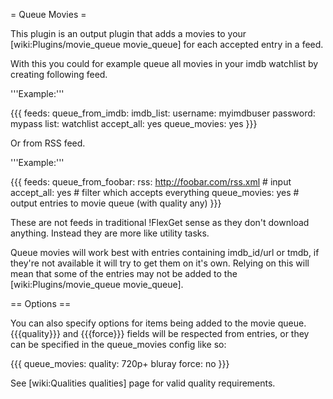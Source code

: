 = Queue Movies =

This plugin is an output plugin that adds a movies to your [wiki:Plugins/movie_queue movie_queue] for each accepted entry in a feed. 

With this you could for example queue all movies in your imdb watchlist by creating following feed.

'''Example:'''

{{{
feeds:
  queue_from_imdb:
    imdb_list:
      username: myimdbuser
      password: mypass
      list: watchlist
    accept_all: yes
    queue_movies: yes
}}}

Or from RSS feed.

'''Example:'''

{{{
feeds:
  queue_from_foobar:
    rss: http://foobar.com/rss.xml # input
    accept_all: yes                # filter which accepts everything
    queue_movies: yes              # output entries to movie queue (with quality any)
}}}

These are not feeds in traditional !FlexGet sense as they don't download anything. Instead they are more like utility tasks.

Queue movies will work best with entries containing imdb_id/url or tmdb, if they're not available it will try to get them on it's own. Relying on this will mean that some of the entries may not be added to the [wiki:Plugins/movie_queue movie_queue].

== Options ==

You can also specify options for items being added to the movie queue. {{{quality}}} and {{{force}}} fields will be respected from entries, or they can be specified in the queue_movies config like so:

{{{
queue_movies:
  quality: 720p+ bluray
  force: no
}}}

See [wiki:Qualities qualities] page for valid quality requirements.